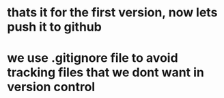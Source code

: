 # thats it for the first version, now lets push it to github
# we use .gitignore file to avoid tracking files that we dont want in version control